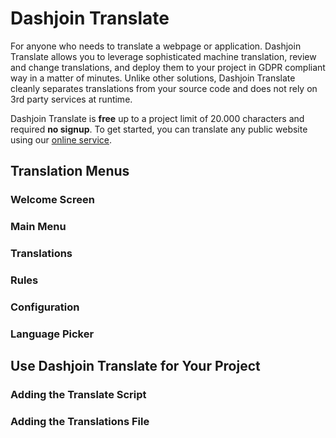 # Dashjoin Translate

For anyone who needs to translate a webpage or application. Dashjoin Translate allows you to leverage sophisticated machine translation, review and change translations, and deploy them to your project in GDPR compliant way in a matter of minutes. Unlike other solutions, Dashjoin Translate cleanly separates translations from your source code and does not rely on 3rd party services at runtime.

Dashjoin Translate is **free** up to a project limit of 20.000 characters and required **no signup**. To get started, you can translate any public website using our [online service](https://dashjoin-qtmq6xeijq-ey.a.run.app/).

## Translation Menus

### Welcome Screen

### Main Menu

### Translations

### Rules

### Configuration

### Language Picker

## Use Dashjoin Translate for Your Project

### Adding the Translate Script

### Adding the Translations File
